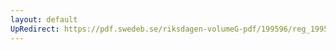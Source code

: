 ```yaml
---
layout: default
UpRedirect: https://pdf.swedeb.se/riksdagen-volumeG-pdf/199596/reg_199596_LU/reg_199596_LU_0002.pdf
---
```

